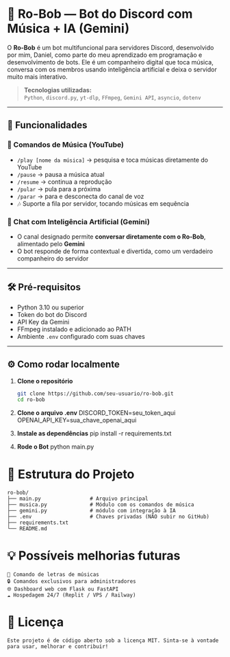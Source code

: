 # 🤖 Ro-Bob — Bot do Discord com Música + IA (Gemini)

O **Ro-Bob** é um bot multifuncional para servidores Discord, desenvolvido por mim, Daniel, como parte do meu aprendizado em programação e desenvolvimento de bots. Ele é um companheiro digital que toca música, conversa com os membros usando inteligência artificial e deixa o servidor muito mais interativo.

> **Tecnologias utilizadas:**  
> `Python`, `discord.py`, `yt-dlp`, `FFmpeg`, `Gemini API`, `asyncio`, `dotenv`

---

## 📌 Funcionalidades

### 🎵 Comandos de Música (YouTube)
- `/play [nome da música]` → pesquisa e toca músicas diretamente do YouTube
- `/pause` → pausa a música atual
- `/resume` → continua a reprodução
- `/pular` → pula para a próxima
- `/parar` → para e desconecta do canal de voz
- 🎶 Suporte a fila por servidor, tocando músicas em sequência

### 💬 Chat com Inteligência Artificial (Gemini)
- O canal designado permite **conversar diretamente com o Ro-Bob**, alimentado pelo **Gemini**
- O bot responde de forma contextual e divertida, como um verdadeiro companheiro do servidor

---

## 🛠️ Pré-requisitos

- Python 3.10 ou superior
- Token do bot do Discord
- API Key da Gemini
- FFmpeg instalado e adicionado ao PATH
- Ambiente `.env` configurado com suas chaves

---

## ⚙️ Como rodar localmente

1. **Clone o repositório**
   ```bash
   git clone https://github.com/seu-usuario/ro-bob.git
   cd ro-bob

2. **Clone o arquivo .env**
    DISCORD_TOKEN=seu_token_aqui
    OPENAI_API_KEY=sua_chave_openai_aqui

3. **Instale as dependências**
    pip install -r requirements.txt

4. **Rode o Bot**
    python main.py

# 📁 Estrutura do Projeto

    ro-bob/
    ├── main.py                # Arquivo principal
    ├── musica.py              # Módulo com os comandos de música
    ├── gemini.py              # módulo com integração à IA
    ├── .env                   # Chaves privadas (NÃO subir no GitHub)
    ├── requirements.txt
    └── README.md

# 💡 Possíveis melhorias futuras
    
    🎤 Comando de letras de músicas
    🔒 Comandos exclusivos para administradores
    🌐 Dashboard web com Flask ou FastAPI
    ☁️ Hospedagem 24/7 (Replit / VPS / Railway)

# 📄 Licença
    Este projeto é de código aberto sob a licença MIT. Sinta-se à vontade para usar, melhorar e contribuir!